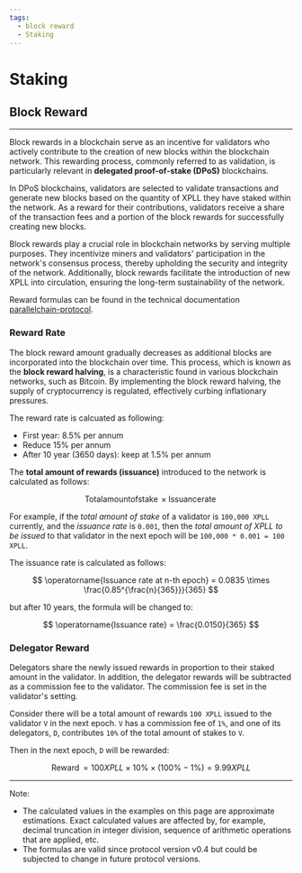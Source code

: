 ```yaml
---
tags:
  - block reward
  - Staking
---
```



# Staking


## Block Reward
---

Block rewards in a blockchain serve as an incentive for validators who actively contribute to the creation of new blocks within the blockchain network. This rewarding process, commonly referred to as validation, is particularly relevant in **delegated proof-of-stake (DPoS)** blockchains.

In DPoS blockchains, validators are selected to validate transactions and generate new blocks based on the quantity of XPLL they have staked within the network. As a reward for their contributions, validators receive a share of the transaction fees and a portion of the block rewards for successfully creating new blocks. 

Block rewards play a crucial role in blockchain networks by serving multiple purposes. They incentivize miners and validators' participation in the network's consensus process, thereby upholding the security and integrity of the network. Additionally, block rewards facilitate the introduction of new XPLL into circulation, ensuring the long-term sustainability of the network.


Reward formulas can be found in the technical documentation [parallelchain-protocol](https://github.com/parallelchain-io/parallelchain-protocol/blob/master/Runtime.md).

### Reward Rate

The block reward amount gradually decreases as additional blocks are incorporated into the blockchain over time. This process, which is known as the **block reward halving**, is a characteristic found in various blockchain networks, such as Bitcoin. By implementing the block reward halving, the supply of cryptocurrency is regulated, effectively curbing inflationary pressures.

The reward rate is calcuated as following:

- First year: 8.5% per annum
- Reduce 15% per annum
- After 10 year (3650 days): keep at 1.5% per annum


The **total amount of rewards (issuance)** introduced to the network is calculated as follows:

$$
\operatorname{Total amount of stake} \times \operatorname{Issuance rate}
$$

For example, if the *total amount of stake* of a validator is `100,000 XPLL` currently, and the *issuance rate* is `0.001`, then the *total amount of XPLL to be issued* to that validator in the next epoch will be `100,000 * 0.001 = 100 XPLL`.


The issuance rate is calculated as follows:

$$
\operatorname{Issuance rate at n-th epoch} = 0.0835 \times \frac{0.85^{\frac{n}{365}}}{365}
$$

but after 10 years, the formula will be changed to:

$$
\operatorname{Issuance rate} = \frac{0.0150}{365} 
$$

### Delegator Reward

Delegators share the newly issued rewards in proportion to their staked amount in the validator. In addition, the delegator rewards will be subtracted as a commission fee to the validator. The commission fee is set in the validator's setting.

Consider there will be a total amount of rewards `100 XPLL` issued to the validator `V` in the next epoch. `V` has a commission fee of `1%`, and one of its delegators, `D`, contributes `10%` of the total amount of stakes to `V`.

Then in the next epoch, `D` will be rewarded:

$$
\operatorname{Reward} = 100 XPLL \times 10\% \times (100\% - 1\%) = 9.99 XPLL
$$

--- 

Note:

- The calculated values in the examples on this page are approximate estimations. Exact calculated values are affected by, for example, decimal truncation in integer division, sequence of arithmetic operations that are applied, etc.
- The formulas are valid since protocol version v0.4 but could be subjected to change in future protocol versions.
